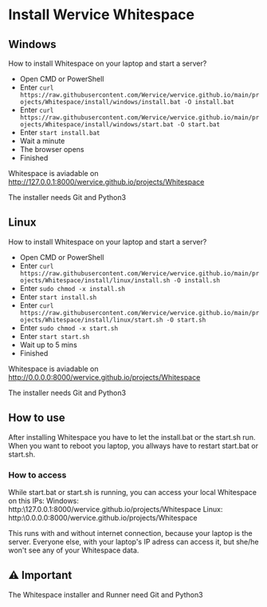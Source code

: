 # Install Wervice Whitespace

## Windows
How to install Whitespace on your laptop and start a server?
* Open CMD or PowerShell
* Enter `curl https://raw.githubusercontent.com/Wervice/wervice.github.io/main/projects/Whitespace/install/windows/install.bat -O install.bat`
* Enter `curl https://raw.githubusercontent.com/Wervice/wervice.github.io/main/projects/Whitespace/install/windows/start.bat -O start.bat`
* Enter `start install.bat`
* Wait a minute
* The browser opens
* Finished

Whitespace is aviadable on http://127.0.0.1:8000/wervice.github.io/projects/Whitespace

The installer needs Git and Python3

## Linux
How to install Whitespace on your laptop and start a server?
* Open CMD or PowerShell
* Enter `curl https://raw.githubusercontent.com/Wervice/wervice.github.io/main/projects/Whitespace/install/linux/install.sh -O install.sh`
* Enter `sudo chmod -x install.sh`
* Enter `start install.sh`
* Enter `curl https://raw.githubusercontent.com/Wervice/wervice.github.io/main/projects/Whitespace/install/linux/start.sh -O start.sh`
* Enter `sudo chmod -x start.sh`
* Enter `start start.sh`
* Wait up to 5 mins
* Finished

Whitespace is aviadable on http://0.0.0.0:8000/wervice.github.io/projects/Whitespace

The installer needs Git and Python3

## How to use
After installing Whitespace you have to let the install.bat or the start.sh run.
When you want to reboot you laptop, you allways have to restart start.bat or start.sh.

### How to access
While start.bat or start.sh is running, you can access your local Whitespace on this IPs:
Windows: http:\\127.0.0.1:8000/wervice.github.io/projects/Whitespace
Linux: http:\\0.0.0.0:8000/wervice.github.io/projects/Whitespace

This runs with and without internet connection, because your laptop is the server. Everyone else, with your laptop's IP adress can access it, but she/he won't see any of your Whitespace data.

## ⚠ Important
The Whitespace installer and Runner need Git and Python3